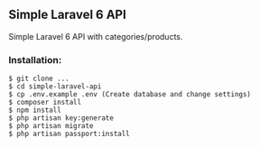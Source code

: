 ## Simple Laravel 6 API

Simple Laravel 6 API with categories/products.

### Installation:
```
$ git clone ...
$ cd simple-laravel-api
$ cp .env.example .env (Create database and change settings)
$ composer install
$ npm install
$ php artisan key:generate
$ php artisan migrate
$ php artisan passport:install
```
